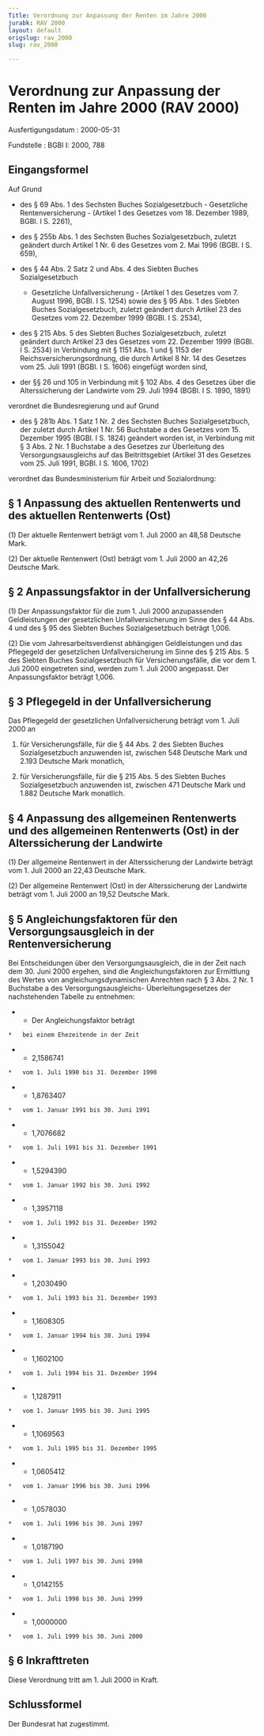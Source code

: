```yaml
---
Title: Verordnung zur Anpassung der Renten im Jahre 2000
jurabk: RAV 2000
layout: default
origslug: rav_2000
slug: rav_2000

---
```


# Verordnung zur Anpassung der Renten im Jahre 2000 (RAV 2000)

Ausfertigungsdatum
:   2000-05-31

Fundstelle
:   BGBl I: 2000, 788

## Eingangsformel

Auf Grund

-   des § 69 Abs. 1 des Sechsten Buches Sozialgesetzbuch - Gesetzliche
    Rentenversicherung - (Artikel 1 des Gesetzes vom 18. Dezember 1989,
    BGBl. I S. 2261),


-   des § 255b Abs. 1 des Sechsten Buches Sozialgesetzbuch, zuletzt
    geändert durch Artikel 1 Nr. 6 des Gesetzes vom 2. Mai 1996 (BGBl. I
    S. 659),


-   des § 44 Abs. 2 Satz 2 und Abs. 4 des Siebten Buches Sozialgesetzbuch
    - Gesetzliche Unfallversicherung - (Artikel 1 des Gesetzes vom 7.
    August 1996, BGBl. I S. 1254) sowie des § 95 Abs. 1 des Siebten Buches
    Sozialgesetzbuch, zuletzt geändert durch Artikel 23 des Gesetzes vom
    22\. Dezember 1999 (BGBl. I S. 2534),


-   des § 215 Abs. 5 des Siebten Buches Sozialgesetzbuch, zuletzt geändert
    durch Artikel 23 des Gesetzes vom 22. Dezember 1999 (BGBl. I S. 2534)
    in Verbindung mit § 1151 Abs. 1 und § 1153 der
    Reichsversicherungsordnung, die durch Artikel 8 Nr. 14 des Gesetzes
    vom 25. Juli 1991 (BGBl. I S. 1606) eingefügt worden sind,


-   der §§ 26 und 105 in Verbindung mit § 102 Abs. 4 des Gesetzes über die
    Alterssicherung der Landwirte vom 29. Juli 1994 (BGBl. I S. 1890,
    1891)



verordnet die Bundesregierung und auf Grund

-   des § 281b Abs. 1 Satz 1 Nr. 2 des Sechsten Buches Sozialgesetzbuch,
    der zuletzt durch Artikel 1 Nr. 56 Buchstabe a des Gesetzes vom 15.
    Dezember 1995 (BGBl. I S. 1824) geändert worden ist, in Verbindung mit
    § 3 Abs. 2 Nr. 1 Buchstabe a des Gesetzes zur Überleitung des
    Versorgungsausgleichs auf das Beitrittsgebiet (Artikel 31 des Gesetzes
    vom 25. Juli 1991, BGBl. I S. 1606, 1702)



verordnet das Bundesministerium für Arbeit und Sozialordnung:

## § 1 Anpassung des aktuellen Rentenwerts und des aktuellen Rentenwerts (Ost)

(1) Der aktuelle Rentenwert beträgt vom 1. Juli 2000 an 48,58 Deutsche
Mark.

(2) Der aktuelle Rentenwert (Ost) beträgt vom 1. Juli 2000 an 42,26
Deutsche Mark.

## § 2 Anpassungsfaktor in der Unfallversicherung

(1) Der Anpassungsfaktor für die zum 1. Juli 2000 anzupassenden
Geldleistungen der gesetzlichen Unfallversicherung im Sinne des § 44
Abs. 4 und des § 95 des Siebten Buches Sozialgesetzbuch beträgt 1,006.

(2) Die vom Jahresarbeitsverdienst abhängigen Geldleistungen und das
Pflegegeld der gesetzlichen Unfallversicherung im Sinne des § 215 Abs.
5 des Siebten Buches Sozialgesetzbuch für Versicherungsfälle, die vor
dem 1. Juli 2000 eingetreten sind, werden zum 1. Juli 2000 angepasst.
Der Anpassungsfaktor beträgt 1,006.

## § 3 Pflegegeld in der Unfallversicherung

Das Pflegegeld der gesetzlichen Unfallversicherung beträgt vom 1. Juli
2000 an

1.  für Versicherungsfälle, für die § 44 Abs. 2 des Siebten Buches
    Sozialgesetzbuch anzuwenden ist, zwischen 548 Deutsche Mark und 2.193
    Deutsche Mark monatlich,


2.  für Versicherungsfälle, für die § 215 Abs. 5 des Siebten Buches
    Sozialgesetzbuch anzuwenden ist, zwischen 471 Deutsche Mark und 1.882
    Deutsche Mark monatlich.

## § 4 Anpassung des allgemeinen Rentenwerts und des allgemeinen Rentenwerts (Ost) in der Alterssicherung der Landwirte

(1) Der allgemeine Rentenwert in der Alterssicherung der Landwirte
beträgt vom 1. Juli 2000 an 22,43 Deutsche Mark.

(2) Der allgemeine Rentenwert (Ost) in der Alterssicherung der
Landwirte beträgt vom 1. Juli 2000 an 19,52 Deutsche Mark.

## § 5 Angleichungsfaktoren für den Versorgungsausgleich in der Rentenversicherung

Bei Entscheidungen über den Versorgungsausgleich, die in der Zeit nach
dem 30. Juni 2000 ergehen, sind die Angleichungsfaktoren zur
Ermittlung des Wertes von angleichungsdynamischen Anrechten nach § 3
Abs. 2 Nr. 1 Buchstabe a des Versorgungsausgleichs-
Überleitungsgesetzes der nachstehenden Tabelle zu entnehmen:

*    *   Der Angleichungsfaktor beträgt

    *   bei einem Ehezeitende in der Zeit


*    *   2,1586741

    *   vom 1. Juli 1990 bis 31. Dezember 1990


*    *   1,8763407

    *   vom 1. Januar 1991 bis 30. Juni 1991


*    *   1,7076682

    *   vom 1. Juli 1991 bis 31. Dezember 1991


*    *   1,5294390

    *   vom 1. Januar 1992 bis 30. Juni 1992


*    *   1,3957118

    *   vom 1. Juli 1992 bis 31. Dezember 1992


*    *   1,3155042

    *   vom 1. Januar 1993 bis 30. Juni 1993


*    *   1,2030490

    *   vom 1. Juli 1993 bis 31. Dezember 1993


*    *   1,1608305

    *   vom 1. Januar 1994 bis 30. Juni 1994


*    *   1,1602100

    *   vom 1. Juli 1994 bis 31. Dezember 1994


*    *   1,1287911

    *   vom 1. Januar 1995 bis 30. Juni 1995


*    *   1,1069563

    *   vom 1. Juli 1995 bis 31. Dezember 1995


*    *   1,0605412

    *   vom 1. Januar 1996 bis 30. Juni 1996


*    *   1,0578030

    *   vom 1. Juli 1996 bis 30. Juni 1997


*    *   1,0187190

    *   vom 1. Juli 1997 bis 30. Juni 1998


*    *   1,0142155

    *   vom 1. Juli 1998 bis 30. Juni 1999


*    *   1,0000000

    *   vom 1. Juli 1999 bis 30. Juni 2000

## § 6 Inkrafttreten

Diese Verordnung tritt am 1. Juli 2000 in Kraft.

## Schlussformel

Der Bundesrat hat zugestimmt.

